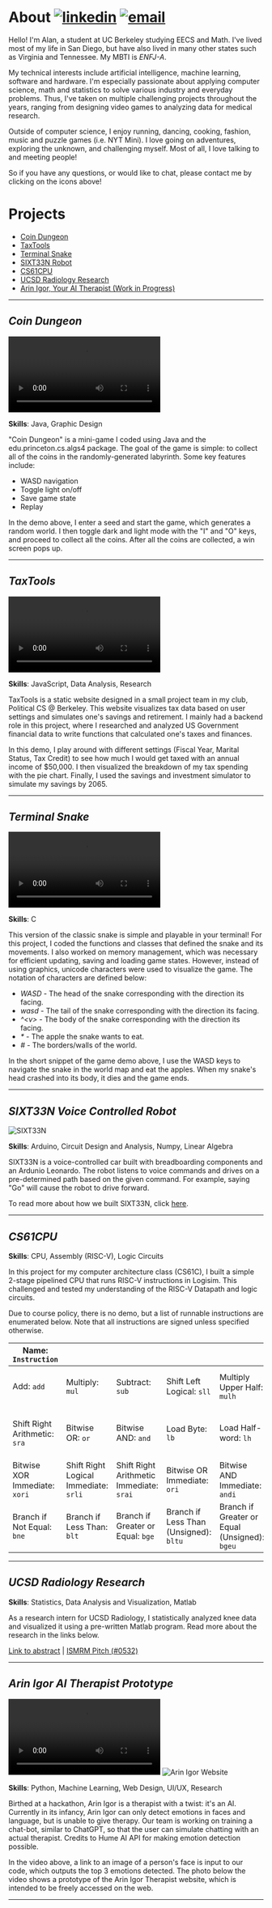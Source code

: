 # About   [![linkedin](img/linkedin.png)](http://linkedin.com/in/alan-bao/)  <a href="mailto:alanb@berkeley.edu">![email](img/email.png)</a>
Hello! I'm Alan, a student at UC Berkeley studying EECS and Math. I've lived most of my life in San Diego, but have also lived in many other states such as Virginia and Tennessee. My MBTI is *ENFJ-A*.

My technical interests include artificial intelligence, machine learning, software and hardware. I'm especially passionate about applying computer science, math and statistics to solve various industry and everyday problems. Thus, I've taken on multiple challenging projects throughout the years, ranging from designing video games to analyzing data for medical research.

Outside of computer science, I enjoy running, dancing, cooking, fashion, music and puzzle games (i.e. NYT Mini). I love going on adventures, exploring the unknown, and challenging myself. Most of all, I love talking to and meeting people!

So if you have any questions, or would like to chat, please contact me by clicking on the icons above!


# Projects
- [Coin Dungeon](#coin-dungeon)
- [TaxTools](#taxtools)
- [Terminal Snake](#terminal-snake)
- [SIXT33N Robot](#sixt33n-voice-controlled-robot)
- [CS61CPU](#cs61cpu)
- [UCSD Radiology Research](#ucsd-radiology-research)
- [Arin Igor, Your AI Therapist (Work in Progress)](#arin-igor-ai-therapist-prototype)

---

## *Coin Dungeon*
![coindungeon](/vid/coindungeon.mp4)

**Skills**: Java, Graphic Design

"Coin Dungeon" is a mini-game I coded using Java and the edu.princeton.cs.algs4 package. The goal of the game is simple: to collect all of the coins in the randomly-generated labyrinth. Some key features include:
- WASD navigation
- Toggle light on/off
- Save game state
- Replay

In the demo above, I enter a seed and start the game, which generates a random world. I then toggle dark and light mode with the "I" and "O" keys, and proceed to collect all the coins. After all the coins are collected, a win screen pops up.

___

## *TaxTools*
![PCSTaxTools](/vid/pcstaxtools.mp4)

**Skills**: JavaScript, Data Analysis, Research

TaxTools is a static website designed in a small project team in my club, Political CS @ Berkeley. This website visualizes tax data based on user settings and simulates one's savings and retirement. I mainly had a backend role in this project, where I researched and analyzed US Government financial data to write functions that calculated one's taxes and finances.

In this demo, I play around with different settings (Fiscal Year, Marital Status, Tax Credit) to see how much I would get taxed with an annual income of $50,000. I then visualized the breakdown of my tax spending with the pie chart. Finally, I used the savings and investment simulator to simulate my savings by 2065.

___

## *Terminal Snake*
![Terminal Snake](/vid/snake.mp4)

**Skills**: C

This version of the classic snake is simple and playable in your terminal! For this project, I coded the functions and classes that defined the snake and its movements. I also worked on memory management, which was necessary for efficient updating, saving and loading game states. However, instead of using graphics, unicode characters were used to visualize the game. The notation of characters are defined below:
- *WASD* - The head of the snake corresponding with the direction its facing.
- *wasd* - The tail of the snake corresponding with the direction its facing.
- *^\<v\>* - The body of the snake corresponding with the direction its facing.
- *\** - The apple the snake wants to eat.
- *#* - The borders/walls of the world.

In the short snippet of the game demo above, I use the WASD keys to navigate the snake in the world map and eat the apples. When my snake's head crashed into its body, it dies and the game ends.

___

## *SIXT33N Voice Controlled Robot*
![SIXT33N](/img/SIXT33N.png)

**Skills**: Arduino, Circuit Design and Analysis, Numpy, Linear Algebra

SIXT33N is a voice-controlled car built with breadboarding components and an Ardunio Leonardo. The robot listens to voice commands and drives on a pre-determined path based on the given command. For example, saying "Go" will cause the robot to drive forward.

To read more about how we built SIXT33N, click [here](https://drive.google.com/file/d/1qSTKLlG3OlZxq7_wYcXO00HrnyB-NUdB/view?usp=sharing).

___

## *CS61CPU*
**Skills**: CPU, Assembly (RISC-V), Logic Circuits

In this project for my computer architecture class (CS61C), I built a simple 2-stage pipelined CPU that runs RISC-V instructions in Logisim. This challenged and tested my understanding of the RISC-V Datapath and logic circuits.

Due to course policy, there is no demo, but a list of runnable instructions are enumerated below. Note that all instructions are signed unless specified otherwise.

|Name: ```Instruction```|||||||||
|---|---|---|---|---|---|---|---|---|
|Add: ```add```|Multiply: ```mul```|Subtract: ```sub```|Shift Left Logical: ```sll```|Multiply Upper Half: ```mulh```|Multiply Upper Half (Unsigned): ```mulhu```|Set Less Than: ```slt```|Bitwise XOR: ```xor```|Shift Right Logical: ```srl```|
|Shift Right Arithmetic: ```sra```|Bitwise OR: ```or```|Bitwise AND: ```and```|Load Byte: ```lb```|Load Half-word: ```lh```|Load Word: ```lw```|Add Immediate: ```addi```|Shift Logical Left Immediate: ```slli```|Set Less Than Immediate: ```slti```|
|Bitwise XOR Immediate: ```xori```|Shift Right Logical Immediate: ```srli```|Shift Right Arithmetic Immediate: ```srai```|Bitwise OR Immediate: ```ori```|Bitwise AND Immediate: ```andi```|Store Byte: ```sb```|Store Half-word: ```sh```|Store Word: ```sw```|Branch if Equal: ```beq```|
|Branch if Not Equal: ```bne```|Branch if Less Than: ```blt```|Branch if Greater or Equal: ```bge```|Branch if Less Than (Unsigned): ```bltu```|Branch if Greater or Equal (Unsigned): ```bgeu```|Add Upper Immediate to PC: ```auipc```|Load Upper Immediate: ```lui```|Jump and Link: ```jal```|Jump and Link Register: ```jalr```|

___

## *UCSD Radiology Research*
**Skills**: Statistics, Data Analysis and Visualization, Matlab

As a research intern for UCSD Radiology, I statistically analyzed knee data and visualized it using a pre-written Matlab program. Read more about the research in the links below.

[Link to abstract](https://drive.google.com/file/d/14HTdGWiZePESkoU4TQ5-qmgxxBq_0krJ/view?usp=sharing)  \|  [ISMRM Pitch (#0532)](https://www.ismrm.org/22/program-files/PP-17.htm)

___

## *Arin Igor AI Therapist Prototype*
![Arin Igor Code Demo](/vid/arin_igor.mp4)    ![Arin Igor Website](/img/arin_igor.png)

**Skills**: Python, Machine Learning, Web Design, UI/UX, Research

Birthed at a hackathon, Arin Igor is a therapist with a twist: it's an AI. Currently in its infancy, Arin Igor can only detect emotions in faces and language, but is unable to give therapy. Our team is working on training a chat-bot, similar to ChatGPT, so that the user can simulate chatting with an actual therapist. Credits to Hume AI API for making emotion detection possible.

In the video above, a link to an image of a person's face is input to our code, which outputs the top 3 emotions detected. The photo below the video shows a prototype of the Arin Igor Therapist website, which is intended to be freely accessed on the web.

___
